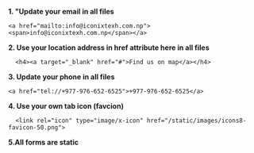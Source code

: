 **1. "Update your email in all files**
~~~~
<a href="mailto:info@iconixtexh.com.np"><span>info@iconixtexh.com.np</span></a>
~~~~

**2. Use your location address in href attribute here in all files**
~~~~
  <h4><a target="_blank" href="#">Find us on map</a></h4>
~~~~
**3. Update your phone in all files**
~~~~
<a href="tel://+977-976-652-6525">+977-976-652-6525</a>
~~~~
**4. Use your own tab icon (favcion)**
~~~~
  <link rel="icon" type="image/x-icon" href="/static/images/icons8-favicon-50.png">
~~~~
**5.All forms are static** 